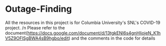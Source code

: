 # Outage-Finding
All the resources in this project is for Columbia University's SNL's COVID-19 project. /n
Please refer to the document(https://docs.google.com/document/d/13tgkENI6s4gnHljojeN_K1hV5Z9OFlSgBWA4sB9hgbo/edit) and the comments in the code for details

            
